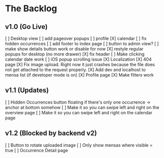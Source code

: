 # The Backlog

## v1.0 (Go Live)
[ ] Desktop view
  [ ] add pageover popups
    [ ] profile
    [X] calendar
  [ ] fix hidden occurrences
  [ ] add footer to index page
  [ ] button to admin view?
  [ ] make show details button work or disable for now
  [X] restyle regular popups for desktop (no more drawer)
  [X] fix header
[ ] Make clicking calendar date work
[ ] iOS popup scrolling issue
[X] Localization
[X] 404 page
[X] Fix image upload. Right now it just crashes because the file does not get attached to the request properly.
[X] Add dev and localhost to mensa list (if developer mode is on)
[X] Profile page
[X] Make filters work


## v1.1 (Updates)

[ ] Hidden Occurrences button floating if there's only one occurrence -> anchor at bottom somehow
[ ] Make it so you can swipe left and right on the overview page
[ ] Make it so you can swipe left and right on the calendar page


## v1.2 (Blocked by backend v2)

[ ] Button to rotate uploaded image
[ ] Only show mensas where visible = true
[ ] Occurrence Detail page
